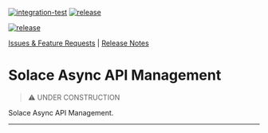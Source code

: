 
[![integration-test](https://github.com/solace-iot-team/async-apim/actions/workflows/integration-test.yml/badge.svg?branch=main)](https://github.com/solace-iot-team/async-apim/actions/workflows/integration-test.yml)
[![release](https://github.com/solace-iot-team/async-apim/actions/workflows/release.yml/badge.svg?branch=main)](https://github.com/solace-iot-team/async-apim/actions/workflows/release.yml)

[![release](https://github.com/solace-iot-team/async-apim/actions/workflows/release.yml/badge.svg)](https://github.com/solace-iot-team/async-apim/actions/workflows/release.yml)

[Issues & Feature Requests](https://github.com/solace-iot-team/async-apim/issues) |
[Release Notes](./ReleaseNotes.md)

# Solace Async API Management

> :warning: UNDER CONSTRUCTION

Solace Async API Management.


---
